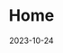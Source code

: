 ---
title: 'Home'
date: 2023-10-24
type: landing
design:
  background:
    image:
      # Add your image background to `assets/media/`.
      filename: bg-hue.svg
sections:
  - block: resume-biography
    content:
      # The user's folder name in content/authors/
      username: admin
    design:
      biography:
        style: 'text-align: justify; font-size: 0.8em;'

  - block: slider
    content:
      slides:
        - title: 👋 Welcome to the group
          content: Take a look at what we're working on...
          align: center
          background:
            position: right
            color: '#666'
            brightness: 0.7
            media: Ai.jpg
            fit: cover
        - title: Lunch & Learn ☕️
          content: 'Share your knowledge with the group and explore exciting new topics together!'
          align: left
          background:
            position: center
            color: '#555'
            brightness: 0.7
            media: recruitment.jpg
            fit: cover
        - title: World-Class Semiconductor Lab
          content: 'Just opened last month!'
          align: right
          background:
            position: center
            color: '#333'
            brightness: 0.5
            media: mathematics.jpg
            fit: cover
          link:
            icon: graduation-cap
            icon_pack: fas
            text: Join Us
            url: '../contact/'
    design:
      # Slide height is automatic unless you force a specific height (e.g. '400px')
      slide_height: ''
      is_fullscreen: true
      # Automatically transition through slides?
      loop: false
      # Duration of transition between slides (in ms)
      interval: 2000

  - block: cta-button-list
    content:
      # Need a custom icon?
      # Add an SVG image to the `assets/media/icons/` folder and reference it in the `icon` field below
      buttons:
        - text: Read my latest paper on LLMs
          icon: academicons/arxiv
          url: https://arxiv.org/abs/2304.01852
        - text: Watch my new YouTube video to achieve 20x productivity
          icon: brands/youtube
          url: https://youtube.com
        - text: Connect with me on LinkedIn
          icon: brands/linkedin
          url: https://linkedin.com

  - block: collection
    content:
      id: section-1
      title: "Notifications"
      subtitle: ""
      text: ""
      count: 3
      offset: 0
      order: desc
      filters:
        folders:
          - about
          - experience
    design:
      view: community/custom_card
      columns: '3'

  - block: collection
    content:
      id: section-2
      title: card test2
      subtitle:
      text:
      count: 3
      offset: 0
      order: desc
      filters:
        folders:
          - about
          - experience
    design:
      view: community/custom_card
      columns: '2'

  - block: collection
    content:
      id: section-3
      title: card test3
      subtitle:
      text:
      count: 3
      offset: 0
      order: desc
      filters:
        folders:
          - about
          - experience
    design:
      view: community/custom_card
      columns: '2'
---